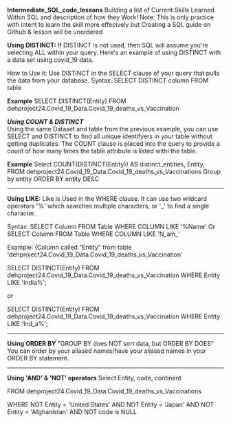 **Intermediate_SQL_code_lessons**
Building a list of Current Skills Learned Within SQL and description of how they Work! 
Note: This is only practice with intent to learn the skill more effecively but Creating a SQL guide on Github & lesson will be unordered


**Using DISTINCT:**
If DISTINCT is not used, then SQL will assume you're selecting ALL within your query. Here's an example of using DISTINCT with a data set
using covid_19 data. 

How to Use it: Use DISTINCT in the SELECT clause of your query that pulls the data from your database. 
Syntax: SELECT DISTINCT column FROM table

**Example** 
SELECT DISTINCT(Entity)
FROM dehproject24.Covid_19_Data.Covid_19_deaths_vs_Vaccination

***Using COUNT & DISTINCT***   
Using the same Dataset and table from the previous example, you can use SELECT and DISTINCT to find all unique identifyers in your table without getting duplicates. The COUNT clause is placed into the query to provide a count of how many times the table attribute is listed withi the table. 

**Example** 
Select COUNT(DISTINCT(Entity)) AS distinct_entities, Entity, 
FROM dehproject24.Covid_19_Data.Covid_19_deaths_vs_Vaccinations
Group by entity 
ORDER BY entity DESC


---------------------
**Using LIKE:**
Like is Used in the WHERE clause. It can use two wildcard operators '%' which searches multiple characters, or '_' to find a single character. 

Syntax: 
SELECT Column FROM Table WHERE COLUMN LIKE '%Name'
Or
SELECT Column FROM Table WHERE COLUMN LIKE 'N_am_'

Example: (Column called "Entity" from table 'dehproject24.Covid_19_Data.Covid_19_deaths_vs_Vaccination'

SELECT DISTINCT(Entity)
FROM dehproject24.Covid_19_Data.Covid_19_deaths_vs_Vaccination
WHERE Entity LIKE 'India%';

or 

SELECT DISTINCT(Entity)
FROM dehproject24.Covid_19_Data.Covid_19_deaths_vs_Vaccination
WHERE Entity LIKE 'Ind_a%';

---------------------
**Using ORDER BY**
"GROUP BY does NOT sort data, but ORDER BY DOES"
You can order by your aliased names/have your aliased names in your ORDER BY statement. 

---------------------
**Using 'AND' & 'NOT' operators**
Select 
  Entity, code, continent

FROM dehproject24.Covid_19_Data.Covid_19_deaths_vs_Vaccinations

WHERE
 NOT Entity = 'United States' AND NOT Entity = 'Japan' AND NOT Entity = 'Afghanistan' AND NOT code is NULL
